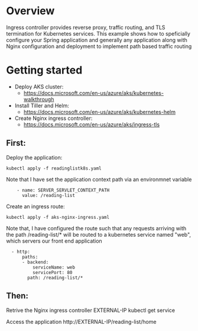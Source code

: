 # Overview
Ingress controller provides reverse proxy, traffic routing, and TLS termination for Kubernetes services. This example shows how to speficially configure your Spring application and generally any application along with Nginx configuration and deployment to implement path based traffic routing

# Getting started
* Deploy AKS cluster:
   - https://docs.microsoft.com/en-us/azure/aks/kubernetes-walkthrough
* Install Tiller and Helm:
   - https://docs.microsoft.com/en-us/azure/aks/kubernetes-helm
* Create Nginx ingress controller: 
   - https://docs.microsoft.com/en-us/azure/aks/ingress-tls

## First:
Deploy the application:
```
kubectl apply -f readinglistk8s.yaml
```
Note that I have set the application context path via an environmnet variable
```
    - name: SERVER_SERVLET_CONTEXT_PATH
      value: /reading-list
```
Create an ingress route:
```
kubectl apply -f aks-nginx-ingress.yaml
```

Note that, I have configured the route such that any requests arriving with the path /reading-list/* will be routed to a kubernetes service named "web", which servers our front end application
```
  - http:
      paths:
      - backend:
          serviceName: web
          servicePort: 80
        path: /reading-list/*
```
## Then:
Retrive the Nginx ingress controller EXTERNAL-IP
kubectl get service

Access the application
http://EXTERNAL-IP/reading-list/home

